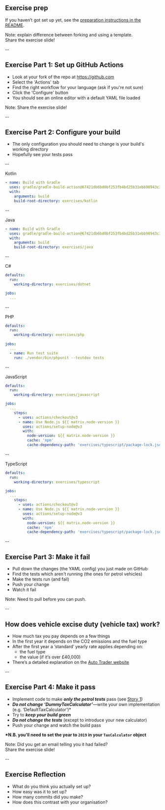 ## Exercise prep

If you haven’t got set up yet, see the [preparation instructions in the README](/README.md#prep-work-for-apprentices).

Note: explain difference between forking and using a template.  
  Share the exercise slide!  

--

## Exercise Part 1: Set up GitHub Actions

* Look at your fork of the repo at https://github.com
* Select the 'Actions' tab
* Find the right workflow for your language (ask if you're not sure)
* Click the 'Configure' button
* You should see an online editor with a default YAML file loaded

Note:
  Share the exercise slide!  

--

## Exercise Part 2: Configure your build

* The only configuration you should need to change is your build's working directory
* Hopefully see your tests pass

--

Kotlin
```yaml
- name: Build with Gradle
  uses: gradle/gradle-build-action@67421db6bd0bf253fb4bd25b31ebb98943c375e1
  with:
    arguments: build
    build-root-directory: exercises/kotlin
```

--

Java
```yaml
- name: Build with Gradle
  uses: gradle/gradle-build-action@67421db6bd0bf253fb4bd25b31ebb98943c375e1
  with:
    arguments: build
    build-root-directory: exercises/java
```

--

C#
```yaml
defaults:
  run:
    working-directory: exercises/dotnet

jobs:
  ...
```

--

PHP
```yaml
defaults:
  run:
    working-directory: exercises/php
    
jobs:
  ...
  - name: Run test suite
    run: ./vendor/bin/phpunit --testdox tests
```

--

JavaScript
```yaml
defaults:
  run:
    working-directory: exercises/javascript

jobs:
  ...
    steps:
      - uses: actions/checkout@v3
      - name: Use Node.js ${{ matrix.node-version }}
        uses: actions/setup-node@v3
        with:
          node-version: ${{ matrix.node-version }}
          cache: 'npm'
          cache-dependency-path: 'exercises/typescript/package-lock.json'
```

--

TypeScript
```yaml
defaults:
  run:
    working-directory: exercises/typescript

jobs:
  ...
    steps:
      - uses: actions/checkout@v3
      - name: Use Node.js ${{ matrix.node-version }}
        uses: actions/setup-node@v3
        with:
          node-version: ${{ matrix.node-version }}
          cache: 'npm'
          cache-dependency-path: 'exercises/typescript/package-lock.json'
```

--

## Exercise Part 3: Make it fail

* Pull down the changes (the YAML config) you just made on GitHub
* Find the tests which aren't running (the ones for petrol vehicles)
* Make the tests run (and fail)
* Push your change
* Watch it fail

Note: Need to pull before you can push.  

--

## How does vehicle excise duty (vehicle tax) work?

+ How much tax you pay depends on a few things
+ In the first year it depends on the CO2 emissions and the fuel type
+ After the first year a ‘standard’ yearly rate applies depending on:
  + the fuel type 
  + the value (if it’s over £40,000)
+ There’s a detailed explanation on the [Auto Trader website](https://www.autotrader.co.uk/content/advice/car-tax-bands)

--

## Exercise Part 4: Make it pass

* Implement code to make **_only the petrol tests_** pass (see [Story 1](https://github.com/MCR-Digital/apprentice-boot-camp-fundamentals-3/tree/master/exercises#story-1))
* ___***Do not change ‘DummyTaxCalculator’***___—write your own implementation (e.g. ‘DefaultTaxCalculator’)*
* Try to ___***keep your build green***___
* ___***Do not change the tests***___ (except to introduce your new calculator)
* Push your change and watch the build pass

**\*N.B. you'll need to set the year to `2019` in your `TaxCalculator` object**

Note: Did you get an email telling you it had failed?  
  Share the exercise slide!  

--

## Exercise Reflection

+ What do you think you actually set up?
+ How easy was it to set up?
+ How many commits did you make?
+ How does this contrast with your organisation?
